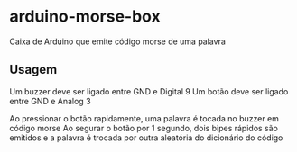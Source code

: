 # arduino-morse-box
Caixa de Arduino que emite código morse de uma palavra

## Usagem
Um buzzer deve ser ligado entre GND e Digital 9
Um botão deve ser ligado entre GND e Analog 3

Ao pressionar o botão rapidamente, uma palavra é tocada no buzzer em código morse
Ao segurar o botão por 1 segundo, dois bipes rápidos são emitidos e a palavra é trocada por outra aleatória do dicionário do código
